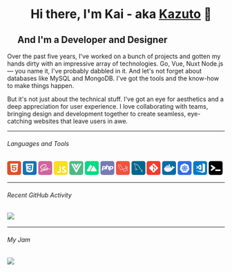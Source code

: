 <div id="user-content-toc" align=center>
  <ul>
    <summary><h1>Hi there, I'm Kai - aka <a href="https://kazuto.de">Kazuto</a> 👋</h3></summary>
  </ul>
</div>

<div id="user-content-toc">
  <ul>
    <summary><h2>And I'm a Developer and Designer</h3></summary>
  </ul>
</div>

Over the past five years, I've worked on a bunch of projects and gotten my hands dirty with an impressive array of technologies. Go, Vue, Nuxt Node.js — you name it, I've probably dabbled in it. And let's not forget about databases like MySQL and MongoDB. I've got the tools and the know-how to make things happen.
  
But it's not just about the technical stuff. I've got an eye for aesthetics and a deep appreciation for user experience. I love collaborating with teams, bringing design and development together to create seamless, eye-catching websites that leave users in awe.

----

<h6>Languages and Tools</h6>
<p>  
  <img alt="HTML5" width="32px" src="icons/html5.svg" />
  <img alt="CSS3" width="32px" src="icons/css3.svg" />
  <img alt="SASS" width="32px" src="icons/sass.svg" />
  <img alt="JavaScript" width="32px" src="icons/javascript.svg" />
  <img alt="Vue.js" width="32px" src="icons/vuejs.svg" />
  <img alt="Nuxt.js" width="32px" src="icons/nuxtjs.svg" />
  <img alt="PHP" width="32px" src="icons/php.svg" />
  <img alt="Laravel" width="32px" src="icons/laravel.svg" />
  <img alt="MySQL" width="32px" src="icons/mysql.svg" />
  <img alt="Git" width="32px" src="icons/git.svg" />
  <img alt="Docker" width="32px" src="icons/docker.svg" />
  <img alt="Kubernetes" width="32px" src="icons/kubernetes.svg" />
  <img alt="Visual Studio Code" width="32px" src="icons/vscode.svg" />
  <img alt="Terminal" width="32px" src="icons/terminal.svg" />
</p>

----

###### Recent GitHub Activity
<img src="https://github-readme-stats.kazuto.vercel.app/api?username=Kazuto&show_icons=true&hide_border=true&theme=kazuto&bg_color=DEG,142534,0d1822&title=Kazuto">

----

###### My Jam
<a href="https://open.spotify.com/user/kazutode">
  <img src="https://novatorem.kazuto.vercel.app//api/spotify">
</a>

